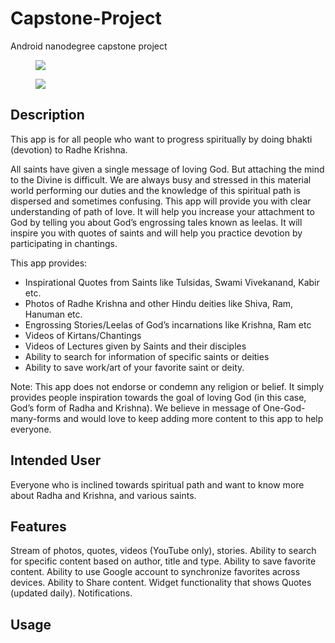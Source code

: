 # Capstone-Project
Android nanodegree capstone project


<figure>
 <a href="http://deepakvadgama.com/images/blog/capstone/screenshot1.png"><img src="http://deepakvadgama.com/images/blog/capstone/screenshot1.png"></a>
</figure>

<figure>
 <a href="http://deepakvadgama.com/images/blog/capstone/screenshot2.png"><img src="http://deepakvadgama.com/images/blog/capstone/screenshot2.png"></a>
</figure>

## Description 

This app is for all people who want to progress spiritually by doing bhakti (devotion) to Radhe Krishna. 

All saints have given a single message of loving God. But attaching the mind to the Divine is difficult. We are always busy and stressed in this material world performing our duties and the knowledge of this spiritual path is dispersed and sometimes confusing. This app will provide you with clear understanding of path of love. It will help you increase your attachment to God by telling you about God’s engrossing tales known as leelas. It will inspire you with quotes of saints and will help you practice devotion by participating in chantings. 

This app provides:

- Inspirational Quotes from Saints like Tulsidas, Swami Vivekanand, Kabir etc.
- Photos of Radhe Krishna and other Hindu deities like Shiva, Ram, Hanuman etc.
- Engrossing Stories/Leelas of God’s incarnations like Krishna, Ram etc
- Videos of Kirtans/Chantings
- Videos of Lectures given by Saints and their disciples
- Ability to search for information of specific saints or deities
- Ability to save work/art of your favorite saint or deity.

Note: This app does not endorse or condemn any religion or belief. It simply provides people inspiration towards the goal of loving God (in this case, God’s form of Radha and Krishna). We believe in message of One-God-many-forms and would love to keep adding more content to this app to help everyone. 

## Intended User

Everyone who is inclined towards spiritual path and want to know more about Radha and Krishna, and various saints.

## Features

Stream of photos, quotes, videos (YouTube only), stories. 
Ability to search for specific content based on author, title and type.
Ability to save favorite content.
Ability to use Google account to synchronize favorites across devices.
Ability to Share content.
Widget functionality that shows Quotes (updated daily).
Notifications. 

## Usage

